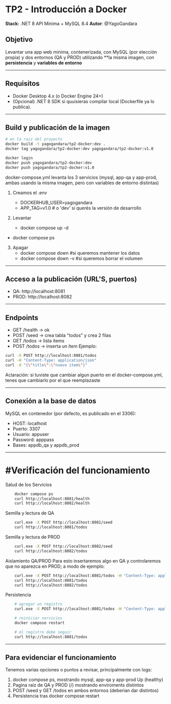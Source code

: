 # TP2 - Introducción a Docker
**Stack:** .NET 8 API Minima + MySQL 8.4
**Autor**: @YagoGandara

## Objetivo
Levantar una app web minima, contenerizada, con MySQL (por elección propia) y dos entornos (QA y PROD) utilizando **la misma imagen, con **persistencia** y **variables de entorno**

----------------------------------------------------------------------------------------------------------------------

## Requisitos  
 - Docker Desktop 4.x (o Docker Engine 24+)
 - (Opcional) .NET 8 SDK si quuisieras compilar local (Dockerfile ya lo publica).

----------------------------------------------------------------------------------------------------------------------
## Build y publicación de la imagen
```bash
# en la raiz del proyecto
docker build -t yagogandara/tp2-docker:dev .
docker tag yagogandara/tp2-docker:dev yagogandara/tp2-docker:v1.0

docker login
docker push yagogandara/tp2-docker:dev
docker push yagogandara/tp2-docker:v1.0
```

docker-compose.yml levanta los 3 servicios (mysql, app-qa y app-prod, ambas usando la misma imagen, pero con variables de entorno distintas)

1) Creamos el .env
    - DOCKERHUB_USER=yagogandara
    - APP_TAG=v1.0   # o 'dev' si querés la versión de desarrollo

2) Levantar
    - docker compose up -d
 - docker compose ps

3) Apagar
    - docker compose down #si queremos mantener los datos
    - docker compose down -v #si queremos borrar el volumen

----------------------------------------------------------------------------------------------------------------------
## Acceso a la publicación (URL'S, puertos)
 - QA: http://localhost:8081
 - PROD: http://localhost:8082

----------------------------------------------------------------------------------------------------------------------
## Endpoints
 - GET /health -> ok
 - POST /seed -> crea tabla "todos" y crea 2 filas
 - GET /todos -> lista items
 - POST /todos -> inserta un ítem
Ejemplo: 
```bash
curl -X POST http://localhost:8081/todos
curl -H "Content-Type: application/json"
curl -d "{\"title\":\"nuevo item\"}"
```
Aclaración: si tuviste que cambiar algun puerto en el docker-compose.yml, tenes que cambiarlo por el que reemplazaste

----------------------------------------------------------------------------------------------------------------------
## Conexión a la base de datos

MySQL en contenedor (por defecto, es publicado en el 3306):
 - HOST: localhost
 - Puerto: 3307 
 - Usuario: appuser
 - Password: apppass
 - Bases: appdb_qa y appdb_prod

----------------------------------------------------------------------------------------------------------------------
# #Verificación del funcionamiento
Salud de los Servicios
```bash
    docker compose ps
    curl http://localhost:8081/health
    curl http://localhost:8082/health
```
Semilla y lectura de QA
```bash
    curl.exe -X POST http://localhost:8081/seed
    curl http://localhost:8081/todos
```

Semilla y lectura de PROD
```bash
    curl.exe -X POST http://localhost:8082/seed
    curl http://localhost:8082/todos
```

Aislamiento QA/PROD
Para esto insertaremos algo en QA y controlaremos que no aparezca en PROD; a modo de ejemplo:
```bash
    curl.exe -X POST http://localhost:8081/todos -H "Content-Type: application/json" -d '{\"title\":\"qa-only\"}'
    curl http://localhost:8081/todos
    curl http://localhost:8082/todos
```

Persistencia
```bash
    # agregar un registro
    curl.exe -X POST http://localhost:8081/todos -H "Content-Type: application/json" -d '{\"title\":\"persisto\"}'

    # reiniciar servicios
    docker compose restart

    # el registro debe seguir
    curl http://localhost:8081/todos

```

----------------------------------------------------------------------------------------------------------------------
## Para evidenciar el funcionamiento
Tenemos varias opciones o puntos a revisar, principalmente con logs:
1) docker compose ps, mostrando mysql, app-qa y app-prod Up (healthy)
2) Pagina raíz de QA y PROD (/) mostrando enviroments distintos
3) POST /seed y GET /todos en ambos entornos (deberian dar distintos)
4) Persistencia tras docker compose restart
